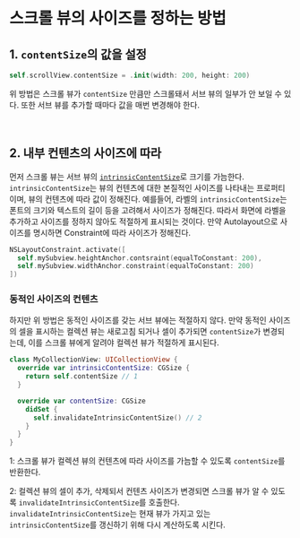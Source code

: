 # 스크롤 뷰의 사이즈를 정하는 방법

## 1. `contentSize`의 값을 설정

```swift
self.scrollView.contentSize = .init(width: 200, height: 200)
```

위 방법은 스크롤 뷰가 `contentSize` 만큼만 스크롤돼서 서브 뷰의 일부가 안 보일 수 있다. 또한 서브 뷰를 추가할 때마다 값을 매번 변경해야 한다.

&nbsp;
## 2. 내부 컨텐츠의 사이즈에 따라

먼저 스크롤 뷰는 서브 뷰의 [`intrinsicContentSize`](./contentHugging%2C%20compressionResistance.md)로 크기를 가늠한다. `intrinsicContentSize`는 뷰의 컨텐츠에 대한 본질적인 사이즈를 나타내는 프로퍼티이며, 뷰의 컨텐츠에 따라 값이 정해진다. 예를들어, 라벨의 `intrinsicContentSize`는 폰트의 크기와 텍스트의 길이 등을 고려해서 사이즈가 정해진다. 따라서 화면에 라벨을 추가하고 사이즈를 정하지 않아도 적절하게 표시되는 것이다. 만약 Autolayout으로 사이즈를 명시하면 Constraint에 따라 사이즈가 정해진다.

```swift
NSLayoutConstraint.activate([
  self.mySubview.heightAnchor.contsraint(equalToConstant: 200),
  self.mySubview.widthAnchor.constraint(equalToConstant: 200)
])
```

### 동적인 사이즈의 컨텐츠

하지만 위 방법은 동적인 사이즈를 갖는 서브 뷰에는 적절하지 않다. 만약 동적인 사이즈의 셀을 표시하는 컬렉션 뷰는 새로고침 되거나 셀이 추가되면 `contentSize`가 변경되는데, 이를 스크롤 뷰에게 알려야 컬렉션 뷰가 적절하게 표시된다.

```swift
class MyCollectionView: UICollectionView {
  override var intrinsicContentSize: CGSize {
    return self.contentSize // 1
  }

  override var contentSize: CGSize 
    didSet {
      self.invalidateIntrinsicContentSize() // 2
    }
  }
}
```

1: 스크롤 뷰가 컬렉션 뷰의 컨텐츠에 따라 사이즈를 가늠할 수 있도록 `contentSize`를 반환한다.

2: 컬렉션 뷰의 셀이 추가, 삭제되서 컨텐츠 사이즈가 변경되면 스크롤 뷰가 알 수 있도록 `invalidateIntrinsicContentSize`를 호출한다. `invalidateIntrinsicContentSize`는 현재 뷰가 가지고 있는 `intrinsicContentSize`를 갱신하기 위해 다시 계산하도록 시킨다.

